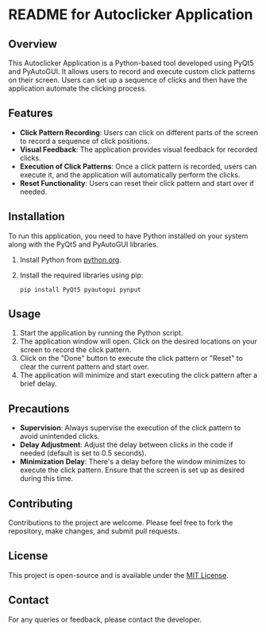 
# README for Autoclicker Application

## Overview
This Autoclicker Application is a Python-based tool developed using PyQt5 and PyAutoGUI. It allows users to record and execute custom click patterns on their screen. Users can set up a sequence of clicks and then have the application automate the clicking process.

## Features
- **Click Pattern Recording**: Users can click on different parts of the screen to record a sequence of click positions.
- **Visual Feedback**: The application provides visual feedback for recorded clicks.
- **Execution of Click Patterns**: Once a click pattern is recorded, users can execute it, and the application will automatically perform the clicks.
- **Reset Functionality**: Users can reset their click pattern and start over if needed.

## Installation
To run this application, you need to have Python installed on your system along with the PyQt5 and PyAutoGUI libraries.

1. Install Python from [python.org](https://www.python.org/downloads/).
2. Install the required libraries using pip:

   ```
   pip install PyQt5 pyautogui pynput
   ```

## Usage
1. Start the application by running the Python script.
2. The application window will open. Click on the desired locations on your screen to record the click pattern.
3. Click on the "Done" button to execute the click pattern or "Reset" to clear the current pattern and start over.
4. The application will minimize and start executing the click pattern after a brief delay.

## Precautions
- **Supervision**: Always supervise the execution of the click pattern to avoid unintended clicks.
- **Delay Adjustment**: Adjust the delay between clicks in the code if needed (default is set to 0.5 seconds).
- **Minimization Delay**: There's a delay before the window minimizes to execute the click pattern. Ensure that the screen is set up as desired during this time.

## Contributing
Contributions to the project are welcome. Please feel free to fork the repository, make changes, and submit pull requests.

## License
This project is open-source and is available under the [MIT License](https://opensource.org/licenses/MIT).

## Contact
For any queries or feedback, please contact the developer.
